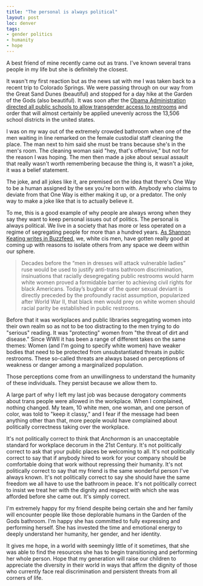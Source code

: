 ```yaml
---
title: "The personal is always political"
layout: post
loc: denver
tags:
- gender politics
- humanity
- hope
---
```

A best friend of mine recently came out as trans. I've known several trans people in my life but she is definitely the closest.

It wasn't my first reaction but as the news sat with me I was taken back to a recent trip to Colorado Springs. We were passing through on our way from the Great Sand Dunes (beautiful) and stopped for a day hike at the Garden of the Gods (also beautiful). It was soon after the [Obama Administration directed all public schools to allow transgender access to restrooms](http://www.nytimes.com/2016/05/13/us/politics/obama-administration-to-issue-decree-on-transgender-access-to-school-restrooms.html?_r=0) and order that will almost certainly be applied unevenly across the 13,506 school districts in the united states.

I was on my way out of the extremely crowded bathroom when one of the men waiting in line remarked on the female custodial staff cleaning the place. The man next to him said she must be trans because she's in the men's room. The cleaning woman said "hey, that's offensive," but not for the reason I was hoping. The men then made a joke about sexual assault that really wasn't worth remembering because the thing is, it wasn't a joke, it was a belief statement.

The joke, and all jokes like it, are premised on the idea that there's One Way to be a human assigned by the sex you're born with. Anybody who claims to deviate from that One Way is either making it up, or a predator. The only way to make a joke like that is to actually believe it.

To me, this is a good example of why people are always wrong when they say they want to keep personal issues out of politics. The personal is always political. We live in a society that has more or less operated on a regime of segregating people for more than a hundred years. [As Shannon Keating writes in Buzzfeed,](https://www.buzzfeed.com/shannonkeating/gender-segregated-bathrooms-have-a-long-ugly-history?utm_term=.drn0V69wD#.psbWzV4nA) we, white cis men, have gotten really good at coming up with reasons to isolate others from any space we deem within our sphere.

>Decades before the “men in dresses will attack vulnerable ladies” ruse would be used to justify anti-trans bathroom discrimination, insinuations that racially desegregating public restrooms would harm white women proved a formidable barrier to achieving civil rights for black Americans. Today’s bugbear of the queer sexual deviant is directly preceded by the profoundly racist assumption, popularized after World War II, that black men would prey on white women should racial parity be established in public restrooms.

Before that it was workplaces and public libraries segregating women into their own realm so as not to be too distracting to the men trying to do "serious" reading. It was "protecting" women from "the threat of dirt and disease." Since WWII it has been a range of different takes on the same themes: Women (and I'm going to specify white women) have weaker bodies that need to be protected from unsubstantiated threats in public restrooms. These so-called threats are always based on perceptions of weakness or danger among a marginalized population.

Those perceptions come from an unwillingness to understand the humanity of these individuals. They persist because we allow them to.

A large part of why I left my last job was because derogatory comments about trans people were allowed in the workplace. When I complained, nothing changed. My team, 10 white men, one woman, and one person of color, was told to "keep it classy," and I fear if the message had been anything other than that, more people would have complained about politically correctness taking over the workplace.

It's not politically correct to think that _Anchorman_ is an unacceptable standard for workplace decorum in the 21st Century. It's not politically correct to ask that your public places be welcoming to all. It's not politically correct to say that if anybody hired to work for your company should be comfortable doing that work without repressing their humanity. It's not politically correct to say that my friend is the same wonderful person I've always known. It's not politically correct to say she should have the same freedom we all have to use the bathroom in peace. It's not politically correct to insist we treat her with the dignity and respect with which she was afforded before she came out. It's simply correct.

I'm extremely happy for my friend despite being certain she and her family will encounter people like those deplorable humans in the Garden of the Gods bathroom. I'm happy she has committed to fully expressing and performing herself. She has invested the time and emotional energy to deeply understand her humanity, her gender, and her identity.

It gives me hope, in a world with seemingly little of it sometimes, that she was able to find the resources she has to begin transitioning and performing her whole person. Hope that my generation will raise our children to appreciate the diversity in their world in ways that affirm the dignity of those who currently face real discrimination and persistent threats from all corners of life.
